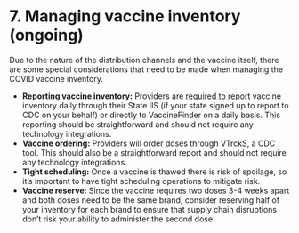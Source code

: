 # 7. Managing vaccine inventory \(ongoing\)

Due to the nature of the distribution channels and the vaccine itself, there are some special considerations that need to be made when managing the COVID vaccine inventory. 

* **Reporting vaccine inventory:** Providers are [required to report](https://www.cdc.gov/vaccines/covid-19/vaccination-provider-support.html) vaccine inventory daily through their State IIS \(if your state signed up to report to CDC on your behalf\) or directly to VaccineFinder on a daily basis. This reporting should be straightforward and should not require any technology integrations.
* **Vaccine ordering:** Providers will order doses through VTrckS, a CDC tool. This should also be a straightforward report and should not require any technology integrations.
* **Tight scheduling:** Once a vaccine is thawed there is risk of spoilage, so it’s important to have tight scheduling operations to mitigate risk. 
* **Vaccine reserve:** Since the vaccine requires two doses 3-4 weeks apart and both doses need to be the same brand, consider reserving half of your inventory for each brand to ensure that supply chain disruptions don’t risk your ability to administer the second dose.

